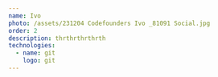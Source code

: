 ```yaml
---
name: Ivo
photo: /assets/231204 Codefounders Ivo _81091 Social.jpg
order: 2
description: thrthrthrthrth
technologies:
  - name: git
    logo: git
---
```





